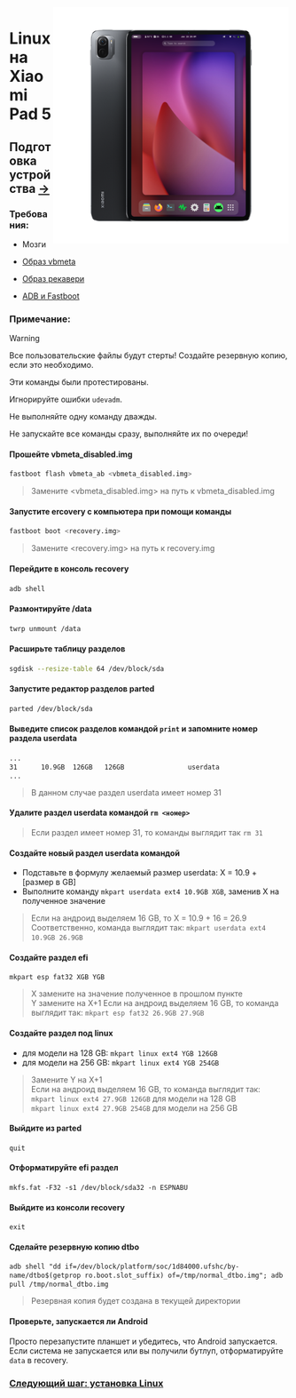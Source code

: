 ﻿<img align="right" src="../../assets/nabu.png" width="425" alt="Linux Running On A Xiaomi Pad 5">


# Linux на Xiaomi Pad 5

## Подготовка устройства [→](install-ru.md)

### Требования:
- Мозги

- [Образ vbmeta](https://github.com/timoxa0/Guide-Linux-Nabu/releases/download/v0.0.1/vbmeta_disabled.img)

- [Образ рекавери](https://github.com/timoxa0/Guide-Linux-Nabu/releases/download/v0.0.1/orangefox.img)

- [ADB и Fastboot](https://developer.android.com/studio/releases/platform-tools)

### Примечание:
> [!WARNING]
> Все пользовательские файлы будут стерты! Создайте резервную копию, если это необходимо.
> 
> Эти команды были протестированы.
> 
> Игнорируйте ошибки `udevadm`.
> 
> Не выполняйте одну команду дважды.
>
> Не запускайте все команды сразу, выполняйте их по очереди!

#### Прошейте vbmeta_disabled.img
```sh
fastboot flash vbmeta_ab <vbmeta_disabled.img>
```
> Замените <vbmeta_disabled.img> на путь к vbmeta_disabled.img

#### Запустите ercovery с компьютера при помощи команды
```sh
fastboot boot <recovery.img>
```
> Замените <recovery.img> на путь к recovery.img

#### Перейдите в консоль recovery
```sh
adb shell
```

#### Размонтируйте /data
```sh
twrp unmount /data
```

#### Раcширьте таблицу разделов
```sh
sgdisk --resize-table 64 /dev/block/sda
```

#### Запустите редактор разделов parted
```sh
parted /dev/block/sda
```

#### Выведите список разделов командой `print` и запомните номер раздела userdata

```
...
31      10.9GB  126GB   126GB                userdata
...
```
> В данном случае раздел userdata имеет номер 31

#### Удалите раздел userdata командой `rm <номер>`
> Если раздел имеет номер 31, то команды выглядит так `rm 31`

#### Создайте новый раздел userdata командой
- Подставьте в формулу желаемый размер userdata: X = 10.9 + [размер в GB]
- Выполните команду `mkpart userdata ext4 10.9GB XGB`, заменив X на полученное значение
> Если на андроид выделяем 16 GB, то X = 10.9 + 16 = 26.9 \
> Соответственно, команда выглядит так: `mkpart userdata ext4 10.9GB 26.9GB`

#### Создайте раздел efi
```
mkpart esp fat32 XGB YGB
```
> X замените на значение полученное в прошлом пункте \
> Y замените на X+1
> Если на андроид выделяем 16 GB, то команда выглядит так: `mkpart esp fat32 26.9GB 27.9GB`

#### Создайте раздел под linux
- для модели на 128 GB: `mkpart linux ext4 YGB 126GB`
- для модели на 256 GB: `mkpart linux ext4 YGB 254GB`
> Замените Y на X+1 \
> Если на андроид выделяем 16 GB, то команда выглядит так: \
> `mkpart linux ext4 27.9GB 126GB` для модели на 128 GB \
> `mkpart linux ext4 27.9GB 254GB` для модели на 256 GB

#### Выйдите из parted
```
quit
```

#### Отформатируйте efi раздел
```
mkfs.fat -F32 -s1 /dev/block/sda32 -n ESPNABU
```

#### Выйдите из консоли recovery
```
exit
```

#### Сделайте резервную копию dtbo
```
adb shell "dd if=/dev/block/platform/soc/1d84000.ufshc/by-name/dtbo$(getprop ro.boot.slot_suffix) of=/tmp/normal_dtbo.img"; adb pull /tmp/normal_dtbo.img
```
> Резервная копия будет создана в текущей директории

#### Проверьте, запускается ли Android
Просто перезапустите планшет и убедитесь, что Android запускается. Если система не запускается или вы получили бутлуп, отформатируйте `data` в recovery.

### [Следующий шаг: установка Linux](/guide/Russian/install-ru.md)
